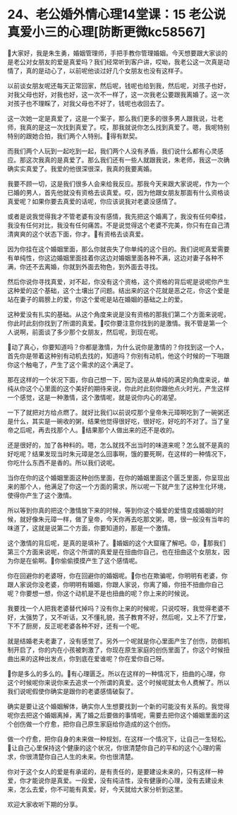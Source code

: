 # 24、老公婚外情心理14堂课：15 老公说真爱小三的心理[防断更微kc58567]

🎼大家好，我是朱生勇，婚姻管理师，手把手教你管理婚姻。今天想要跟大家谈的是老公对女朋友的爱是真爱吗？我们经常听到客户讲，哎呦，我老公这一次真是动情了，真的是动心了，以前呢他谈过好几个女朋友也没有这样子。

以前谈女朋友呢还每天正常回家，然后呢，钱呢也给到我，然后呢，对孩子也好，对我父母也好，对我也好，这一次不一样了，这一次我老公要跟我离婚了。这一次对孩子也不理睬了，对我父母也不好了，钱呢也收回去了。

这一次她一定是真爱了，这是一个案子，那么我们更多的很多男人跟我说，壮老师，我真的是这一次找到真爱了。哎，那我就说你怎么找到真爱了。嗯，我呢特别特别的跟她合拍，我们两个人特别。🎼得有默契。

而我们两个人玩到一起吃到一起，我们两个人没有矛盾，我们说什么都有心灵感应。那这次我真的是真爱了。那么我们还有一些人就跟我说，朱老师，我这一次确确实实真爱了。我爱的他很深很深，我真的我要离婚。

我要不顾一切，这是我们很多人会来给我反应。那我今天来跟大家说呢，作为一个已婚的男人，首先他就没有资格去谈真爱。哎，因为他跟女朋友那面有什么资格谈真爱呢？如果你要去真爱的话呢，你应该说我对老婆没感情了。

或者是说我觉得我才不管老婆有没有感情，我先把这个婚离了，我没有任何牵挂，我没有任何对比，我没有任何痛苦。不是说觉得这个老婆不完美，你只有在自己清清爽爽的这个状态下面，你才。🎼有资格去谈真爱。

因为你挂在这个婚姻里面，那么你就丧失了你单纯的这个目的。我们说呢真爱需要有单纯性，你这边婚姻里面挂着你这边对婚姻里面各种不满，这边对妻子各种不满，你还不去离婚，你就到外面去物色，到外面去寻找。

然后你说你寻找真爱，对不起，你没有这个资格，这个资格的背后呢是说呢你产生这种爱的这个基础，这个土壤出了问题。结出来的这个花就是恶之花，你这个爱是站在妻子的肩膀上的爱，你这个爱呢是站在婚姻的基础之上的爱。

这种爱没有扎实的基础。从这个角度来说是没有资格的那我们第二个方面来说呢，你此时此刻你找到了所谓的真爱。🎼哎你要注意你找到的是激情。我不管是第一个人说啊，前面谈了多少那个女朋友，然后呢，到现在呢。

🎼动了真心，你要知道吗？你都是激情，为什么说你是激情的？你找到这一个人，首先你是带着这种别有动机去找的，知道吗？你别有动机，他这个时候的一下啪跟你这个触电了，产生了这个需求的这个满足了。

那在这样的一个状况下面，你自己想一下，因为这是从单纯的满足的角度来说，单纯从你这个心里面的这个美好的期待来说，你此时此刻你跟他点火时光，产生这样一个感觉，这是一种激情，这个激情呢，就是说你内心的渴望。

一下了就把对方给点燃了。就好比我们以前说哎那个皇帝朱元璋啊吃到了一碗粥还是什么，其实是一碗收的粥，结果他觉得很好吃，很好吃，好吃的不对了。当了皇帝之后呢，再去找那个人。🎼结果那个人做出来的还不是收的。

还是很好的，加了各种料的。嗯，怎么就找不出当时的味道来呢？怎么就不是真的好吃呢？结果发现当时朱元璋是怎么回事啊，饿的要死啊，在这样的一种情况下，你吃什么东西不是香的。所以我们说呢。

当你在你的这个婚姻里面这种创伤里面，在你的婚姻里面这个匮乏里面，你呈现出来的那个人，他满足了你这一个方面的需求，所以呢一下就产生了这种生化环境，使得你产生了这个激情。

所以等到你真的把这个激情放下来的时候，等到你这个婚爱的爱情变成婚姻的时候，就好像朱元璋一样，做了皇帝，今天你再去吃那文粥，嗯，很一般没有当年的味道了，这就是说第二个方面，你要知道的，那是一个激情。

这个激情的背后呢，是真的是填补了。🎼婚姻的这个大窟窿了解吧。😡，🎼那我们第三个方面来说呢，你这个所谓的真爱是在扭曲你自己，也在扭曲这个女朋友，因为你是在偷啊。🎼你偷偷摸摸产生了这个感情呢。

你在回避你的老婆呀，你在回避你的婚姻呢。🎼你也在欺骗呢，你明明有老婆，你跟人家说你没老婆，你明明有婚姻，你跟人家说，你离了婚，你扭不扭曲你自己呢？你要想一想，你这个动机是不是也扭曲的呢？你上来的时候说。

我要找一个人把我老婆替代掉吗？没有你上来的时候呢，只说哎呀，我觉得老婆不好，太强势了，又不听话，又不懂礼貌，孩子教育不好，然后呢，又上不了厅堂，下不了厨房，反正呢老婆各种不好，还有一个呢。

就是结婚老夫老妻了，没有感觉了。另外一个呢就是你心里面产生了创伤，防御机制开启了，你的内在小孩被刺激了，你现在原生家庭的创伤里面了，你这个时候扭曲出来的这种出发点，你到底在爱谁呢？你在爱你自己呀。

🎼你是多么的多么的。🎼有心理匮乏。所以在这样的一种情况下，扭曲的心理，你这个时候呢你来说你来去追求一个所谓的真爱。这个时候呢就太令人费解了。所以我们说呢假使你确实是跟你的老婆感情破裂了。

确实是要让这个婚姻解体，确实你人生想要找到一个新的可能没有关系的。我觉得呢你去把这个婚姻离掉，离了婚之后要做的事情呢，需要去把你这个婚姻里面的这个创伤做一个疗愈，把你自己原生家庭给你造成的这个创伤。

做一个疗愈，把你自身的未来做一种规划，在这样一个情况下，让自己一生轻松。🎼让自己心里保持这个健康的这个状况，你很清楚你自己的平和的这个心理的需求，你很清楚你自己人生的未来。你也很清楚。

你对于这个女人的爱是有承诺的，是有责任的，是要建设未来的，只有这样一种爱，你才能说你是真爱。一段爱，没有纯洁性，没有健康的心理，没有去建设未来，怎么去爱，你不可能有真爱。好，今天就给大家分析到这里。

欢迎大家收听下期的分享。